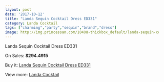 ```yaml
---
layout: post
date: '2017-10-12'
title: "Landa Sequin Cocktail Dress ED331"
category: Landa Cocktail
tags: ["charming","party","sequin","brand","dress"]
image: http://img.princessan.com/10408-thickbox_default/landa-sequin-cocktail-dress-ed331.jpg
---
```

Landa Sequin Cocktail Dress ED331

On Sales: **$294.4915**
<a href="https://www.princessan.com/en/landa-cocktail/4497-landa-sequin-cocktail-dress-ed331.html"><amp-img layout="responsive" width="600" height="600" src="//img.princessan.com/10408-thickbox_default/landa-sequin-cocktail-dress-ed331.jpg" alt="Landa Sequin Cocktail Dress ED331 0" /></a>
<a href="https://www.princessan.com/en/landa-cocktail/4497-landa-sequin-cocktail-dress-ed331.html"><amp-img layout="responsive" width="600" height="600" src="//img.princessan.com/10409-thickbox_default/landa-sequin-cocktail-dress-ed331.jpg" alt="Landa Sequin Cocktail Dress ED331 1" /></a>

Buy it: [Landa Sequin Cocktail Dress ED331](https://www.princessan.com/en/landa-cocktail/4497-landa-sequin-cocktail-dress-ed331.html "Landa Sequin Cocktail Dress ED331")

View more: [Landa Cocktail](https://www.princessan.com/en/30-landa-cocktail "Landa Cocktail")